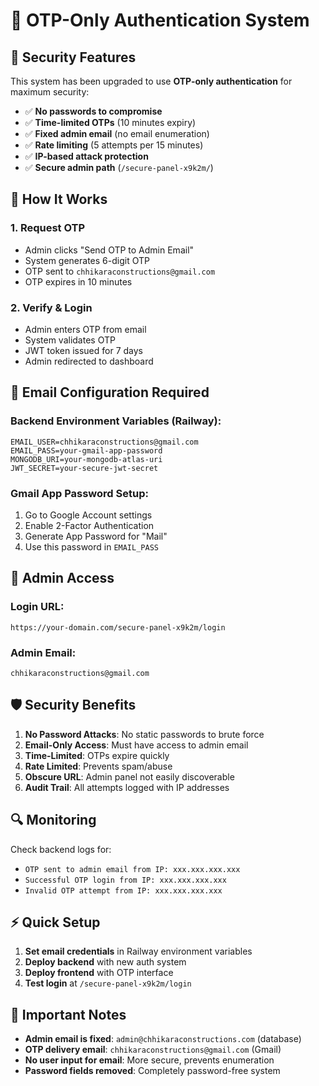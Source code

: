 # 🔐 OTP-Only Authentication System

## 🎯 Security Features

This system has been upgraded to use **OTP-only authentication** for maximum security:

- ✅ **No passwords to compromise**
- ✅ **Time-limited OTPs** (10 minutes expiry)
- ✅ **Fixed admin email** (no email enumeration)
- ✅ **Rate limiting** (5 attempts per 15 minutes)
- ✅ **IP-based attack protection**
- ✅ **Secure admin path** (`/secure-panel-x9k2m/`)

## 🔧 How It Works

### 1. **Request OTP**

- Admin clicks "Send OTP to Admin Email"
- System generates 6-digit OTP
- OTP sent to `chhikaraconstructions@gmail.com`
- OTP expires in 10 minutes

### 2. **Verify & Login**

- Admin enters OTP from email
- System validates OTP
- JWT token issued for 7 days
- Admin redirected to dashboard

## 📧 Email Configuration Required

### Backend Environment Variables (Railway):

```env
EMAIL_USER=chhikaraconstructions@gmail.com
EMAIL_PASS=your-gmail-app-password
MONGODB_URI=your-mongodb-atlas-uri
JWT_SECRET=your-secure-jwt-secret
```

### Gmail App Password Setup:

1. Go to Google Account settings
2. Enable 2-Factor Authentication
3. Generate App Password for "Mail"
4. Use this password in `EMAIL_PASS`

## 🚀 Admin Access

### Login URL:

```
https://your-domain.com/secure-panel-x9k2m/login
```

### Admin Email:

```
chhikaraconstructions@gmail.com
```

## 🛡️ Security Benefits

1. **No Password Attacks**: No static passwords to brute force
2. **Email-Only Access**: Must have access to admin email
3. **Time-Limited**: OTPs expire quickly
4. **Rate Limited**: Prevents spam/abuse
5. **Obscure URL**: Admin panel not easily discoverable
6. **Audit Trail**: All attempts logged with IP addresses

## 🔍 Monitoring

Check backend logs for:

- `OTP sent to admin email from IP: xxx.xxx.xxx.xxx`
- `Successful OTP login from IP: xxx.xxx.xxx.xxx`
- `Invalid OTP attempt from IP: xxx.xxx.xxx.xxx`

## ⚡ Quick Setup

1. **Set email credentials** in Railway environment variables
2. **Deploy backend** with new auth system
3. **Deploy frontend** with OTP interface
4. **Test login** at `/secure-panel-x9k2m/login`

## 🚨 Important Notes

- **Admin email is fixed**: `admin@chhikaraconstructions.com` (database)
- **OTP delivery email**: `chhikaraconstructions@gmail.com` (Gmail)
- **No user input for email**: More secure, prevents enumeration
- **Password fields removed**: Completely password-free system
